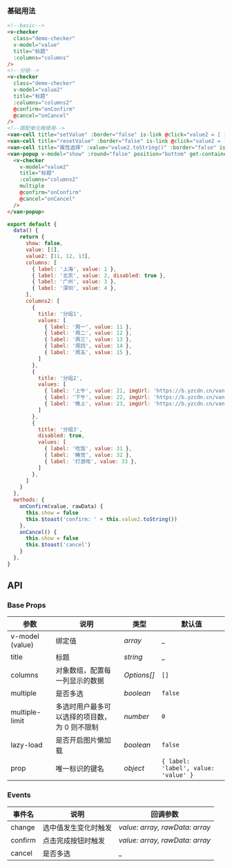 ### 基础用法

```html
<!--basic-->
<v-checker
  class="demo-checker"
  v-model="value"
  title="标题"
  :columns="columns"
/>
<!--分组-->
<v-checker
  class="demo-checker"
  v-model="value2"
  title="标题"
  :columns="columns2"
  @confirm="onConfirm"
  @cancel="onCancel"
/>
<!--搭配单元格使用-->
<van-cell title="setValue" :border="false" is-link @click="value2 = [ 11, 12, 13, 14, 15 ]"/>
<van-cell title="resetValue" :border="false" is-link @click="value2 = []"/>
<van-cell title="属性选择" :value="value2.toString()" :border="false" is-link @click="show = true"/>
<van-popup v-model="show" :round="false" position="bottom" get-container="body" safe-area-inset-bottom>
  <v-checker
    v-model="value2"
    title="标题"
    :columns="columns2"
    multiple
    @confirm="onConfirm"
    @cancel="onCancel"
  />
</van-popup>
```

```js
export default {
  data() {
    return {
      show: false,
      value: [1],
      value2: [11, 12, 13],
      columns: [
        { label: '上海', value: 1 },
        { label: '北京', value: 2, disabled: true },
        { label: '广州', value: 3 },
        { label: '深圳', value: 4 },
      ],
      columns2: [
        {
          title: '分组1',
          values: [
            { label: '周一', value: 11 },
            { label: '周二', value: 12 },
            { label: '周三', value: 13 },
            { label: '周四', value: 14 },
            { label: '周五', value: 15 },
          ]
        },
        {
          title: '分组2',
          values: [
            { label: '上午', value: 21, imgUrl: 'https://b.yzcdn.cn/vant/sku/shoes-1.png' },
            { label: '下午', value: 22, imgUrl: 'https://b.yzcdn.cn/vant/sku/shoes-2.png' },
            { label: '晚上', value: 23, imgUrl: 'https://b.yzcdn.cn/vant/sku/shoes-3.png' },
          ]
        },
        {
          title: '分组3',
          disabled: true,
          values: [
            { label: '吃饭', value: 31 },
            { label: '睡觉', value: 32 },
            { label: '打游戏', value: 33 },
          ]
        },
      ]
    }
  },
  methods: {
    onConfirm(value, rawData) {
      this.show = false
      this.$toast('confirm: ' + this.value2.toString())
    },
    onCancel() {
      this.show = false
      this.$toast('cancel')
    }
  },
}
```

## API

### Base Props

| 参数              | 说明                       | 类型          | 默认值                                  |
|-----------------|--------------------------|-------------|--------------------------------------|
| v-model (value) | 绑定值                      | _array_     | _                                    |
| title           | 标题                       | _string_    | _                                    |
| columns         | 对象数组，配置每一列显示的数据          | _Options[]_ | `[]`                                 |
| multiple        | 是否多选                     | _boolean_   | `false`                              |
| multiple-limit  | 多选时用户最多可以选择的项目数，为 0 则不限制 | _number_    | `0`                                  |
| lazy-load       | 是否开启图片懒加载                | _boolean_   | `false`                              |
| prop            | 唯一标识的键名                  | _object_    | `{ label: 'label', value: 'value' }` |

### Events

| 事件名     | 说明         | 回调参数                           | 
|---------|------------|--------------------------------|
| change  | 选中值发生变化时触发 | _value: array, rawData: array_ | 
| confirm | 点击完成按钮时触发	 | _value: array, rawData: array_ |
| cancel  | 是否多选       | _                              |
